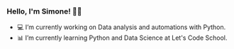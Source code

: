 ### Hello, I'm Simone! 👋🏻

- 💻 I’m currently working on Data analysis and automations with Python.
- 📊 I’m currently learning Python and Data Science at Let's Code School.

<!--
**Monnaah/Monnaah** is a ✨ _special_ ✨ repository because its `README.md` (this file) appears on your GitHub profile.

Here are some ideas to get you started:

- 🔭 I’m currently working on automations with Python 
- 🌱 I’m currently learning Python and Data Science
- 👯 I’m looking to collaborate on ...
- 🤔 I’m looking for help with ...
- 💬 Ask me about ...
- 📫 How to reach me: ...
- 😄 Pronouns: ...
- ⚡ Fun fact: ...
-->
